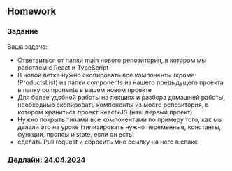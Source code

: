 ## Homework

### Задание
Ваша задача:
- Ответвиться от папки main нового репозитория, в котором мы работаем с React и TypeScript
- В новой ветке нужно скопировать все компоненты (кроме !ProductsList) из папки components из нашего предыдущего проекта в папку components в вашем новом проекте
- Для более удобной работы на лекциях и разбора домашней работы, необходимо скопировать компоненты из моего репозитория, в котором храниться проект React+JS (наш первый проект)
- Нужно покрыть типами все компонентами по примеру того, как мы делали это на уроке (типизировать нужно переменные, константы, функции, пропсы и state, если он есть)
- сделать Pull request и сбросить мне ссылку на него в слаке

### Дедлайн: 24.04.2024
